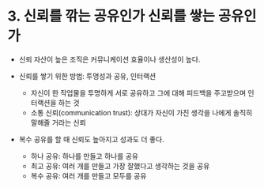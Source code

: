 # 3. 신뢰를 깎는 공유인가 신뢰를 쌓는 공유인가

- 신뢰 자산이 높은 조직은 커뮤니케이션 효율이나 생산성이 높다.

- 신뢰를 쌓기 위한 방법: 투명성과 공유, 인터랙션

  - 자신이 한 작업물을 투명하게 서로 공유하고 그에 대해 피드백을 주고받으며 인터랙션을 하는 것
  - 소통 신뢰(communication trust): 상대가 자신이 가진 생각을 나에게 솔직히 말해줄 거라는 신뢰

- 복수 공유를 할 때 신뢰도 높아지고 성과도 더 좋다.

  - 하나 공유: 하나를 만들고 하나를 공유
  - 최고 공유: 여러 개를 만들고 가장 잘했다고 생각하는 것을 공유
  - 복수 공유: 여러 개를 만들고 모두를 공유

  